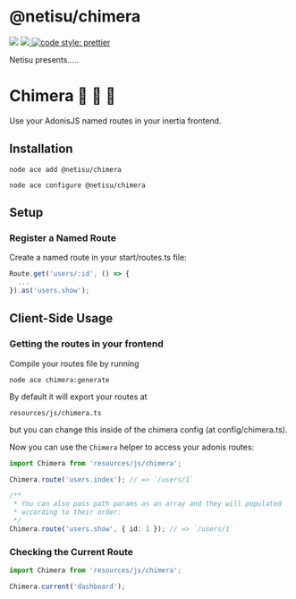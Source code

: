 # @netisu/chimera
![](https://img.shields.io/npm/types/typescript?style=for-the-badge)
<a href="https://adonisjs.com/">
<img src="https://img.shields.io/badge/%E2%96%B2%20adonis-v6-5a45ff?style=for-the-badge">
</a>
<a href="https://prettier.io/">
<img alt="code style: prettier" src="https://img.shields.io/badge/code_style-prettier-ff69b4.svg?style=for-the-badge">
</a>

Netisu presents.....
#  Chimera 🦁 🐍 🐐

Use your AdonisJS named routes in your inertia frontend.

## Installation

```shell
node ace add @netisu/chimera

node ace configure @netisu/chimera
```

## Setup

### Register a Named Route

Create a named route in your start/routes.ts file:

```typescript
Route.get('users/:id', () => {
  ...
}).as('users.show');
```

## Client-Side Usage

### Getting the routes in your frontend

Compile your routes file by running

```shell
node ace chimera:generate
```

By default it will export your routes at

`resources/js/chimera.ts`

but you can change this inside of the chimera config (at config/chimera.ts).

Now you can use the `Chimera` helper to access your adonis routes:

```typescript
import Chimera from 'resources/js/chimera';

Chimera.route('users.index'); // => `/users/1`

/**
 * You can also pass path params as an array and they will populated
 * according to their order:
 */
Chimera.route('users.show', { id: 1 }); // => `/users/1`
```

### Checking the Current Route

```typescript
import Chimera from 'resources/js/chimera';

Chimera.current('dashboard');
```
